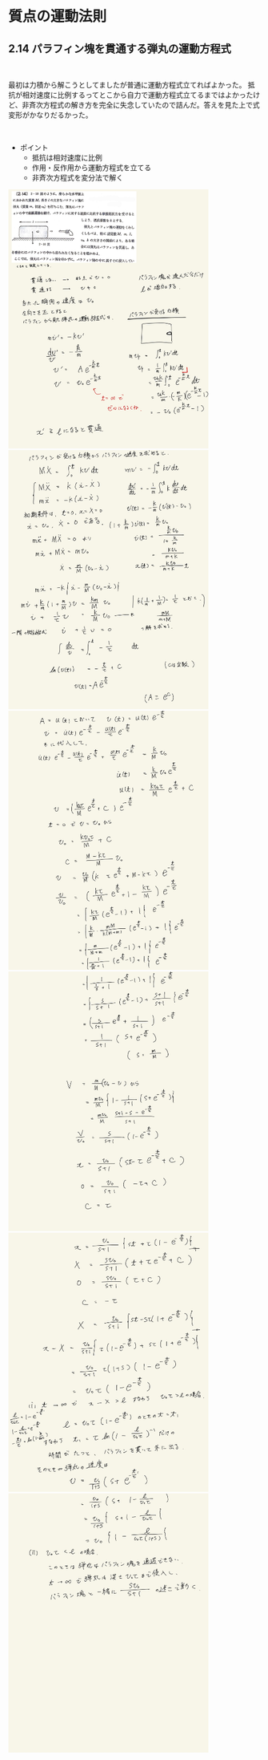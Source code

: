 <script type="text/javascript" async src="https://cdnjs.cloudflare.com/ajax/libs/mathjax/2.7.7/MathJax.js?config=TeX-MML-AM_CHTML">
</script>

<script type="text/x-mathjax-config">
 MathJax.Hub.Config({
 tex2jax: {
 inlineMath: [['$', '$'] ],
 displayMath: [ ['$$','$$'], ["\\[","\\]"] ]
 }
 });
</script>

# 質点の運動法則
## 2.14 パラフィン塊を貫通する弾丸の運動方程式

<br>

最初は力積から解こうとしてましたが普通に運動方程式立てればよかった。
抵抗が相対速度に比例するってとこから自力で運動方程式立てるまではよかったけど、非斉次方程式の解き方を完全に失念していたので詰んだ。答えを見た上で式変形がかなりだるかった。

<br>

* ポイント
    * 抵抗は相対速度に比例
    * 作用・反作用から運動方程式を立てる
    * 非斉次方程式を変分法で解く


<img width="400" alt="rkigaku-43" src="./images/rikigaku-43.jpg">
<img width="400" alt="rkigaku-44" src="./images/rikigaku-44.jpg">
<img width="400" alt="rkigaku-45" src="./images/rikigaku-45.jpg">
<img width="400" alt="rkigaku-46" src="./images/rikigaku-46.jpg">
<img width="400" alt="rkigaku-47" src="./images/rikigaku-47.jpg">
<img width="400" alt="rkigaku-48" src="./images/rikigaku-48.jpg">